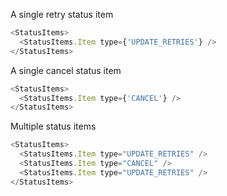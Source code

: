 A single retry status item

```js
<StatusItems>
  <StatusItems.Item type={'UPDATE_RETRIES'} />
</StatusItems>
```

A single cancel status item

```js
<StatusItems>
  <StatusItems.Item type={'CANCEL'} />
</StatusItems>
```

Multiple status items

```js
<StatusItems>
  <StatusItems.Item type="UPDATE_RETRIES" />
  <StatusItems.Item type="CANCEL" />
  <StatusItems.Item type="UPDATE_RETRIES" />
</StatusItems>
```
